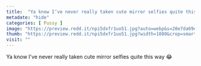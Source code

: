 ```yaml
---
title:  "Ya know I’ve never really taken cute mirror selfies quite this way 😂"
metadate: "hide"
categories: [ Pussy ]
image: "https://preview.redd.it/npi5dxfr1uo51.jpg?auto=webp&s=20e7da69ec5f0f5657bf50ee038413dc89f6781d"
thumb: "https://preview.redd.it/npi5dxfr1uo51.jpg?width=1080&crop=smart&auto=webp&s=494f0a155c354b259507c11e3032592b9e59a21c"
visit: ""
---
```

Ya know I’ve never really taken cute mirror selfies quite this way 😂
